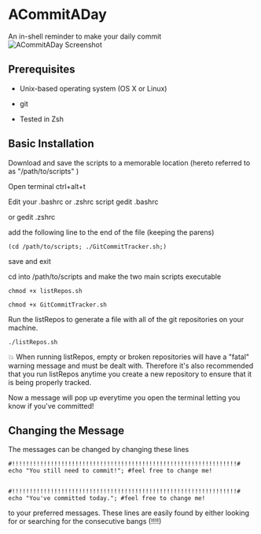 ACommitADay
====================
An in-shell reminder to make your daily commit
![ACommitADay Screenshot](https://raw.githubusercontent.com/kassandrasmith/ACommitADay/master/meta/Screenshot.png)


Prerequisites
---------------------

* Unix-based operating system (OS X or Linux)

* git

* Tested in Zsh

Basic Installation
---------------------

Download and save the scripts to a memorable location (hereto referred to as "/path/to/scripts" )

Open terminal
    ctrl+alt+t

Edit your .bashrc or .zshrc script
    gedit .bashrc

or
    gedit .zshrc

add the following line to the end of the file (keeping the parens)

    (cd /path/to/scripts; ./GitCommitTracker.sh;)


save and exit

cd into /path/to/scripts and make the two main scripts executable

    chmod +x listRepos.sh

    chmod +x GitCommitTracker.sh

Run the listRepos to generate a file with all of the git repositories on your machine.

    ./listRepos.sh

:boom: When running listRepos, empty or broken repositories will have a "fatal" warning message and must be dealt with. Therefore it's also recommended that you run listRepos anytime you create a new repository to ensure that it is being properly tracked.

Now a message will pop up everytime you open the terminal letting you know if you've committed!

Changing the Message
---------------------

The messages can be changed by changing these lines

    #!!!!!!!!!!!!!!!!!!!!!!!!!!!!!!!!!!!!!!!!!!!!!!!!!!!!!!!!!!!!!!!!#
    echo "You still need to commit!"; #feel free to change me!
    

    #!!!!!!!!!!!!!!!!!!!!!!!!!!!!!!!!!!!!!!!!!!!!!!!!!!!!!!!!!!!!!!!!#
    echo "You've committed today."; #feel free to change me!

to your preferred messages. These lines are easily found by either looking for or searching for the consecutive bangs (!!!!)
